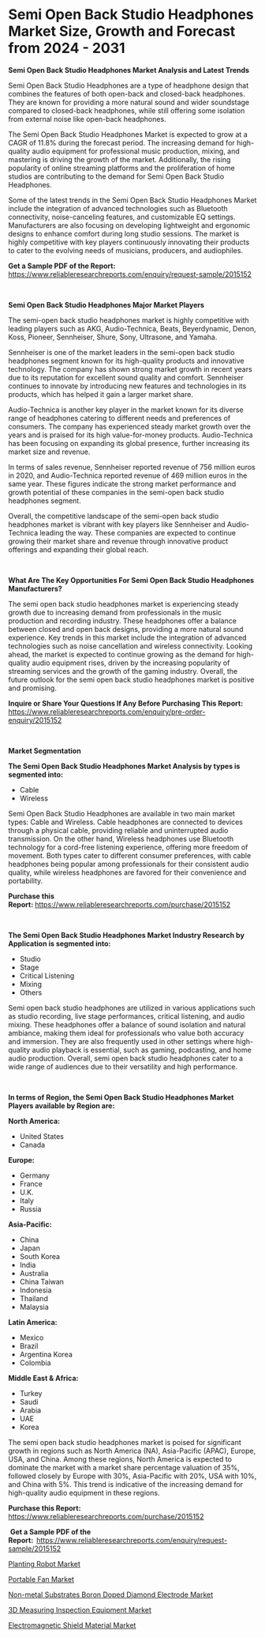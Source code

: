 <p><h1>Semi Open Back Studio Headphones Market Size, Growth and Forecast from 2024 - 2031</h1></p><p><strong>Semi Open Back Studio Headphones Market Analysis and Latest Trends</strong></p>
<p><p>Semi Open Back Studio Headphones are a type of headphone design that combines the features of both open-back and closed-back headphones. They are known for providing a more natural sound and wider soundstage compared to closed-back headphones, while still offering some isolation from external noise like open-back headphones.</p><p>The Semi Open Back Studio Headphones Market is expected to grow at a CAGR of 11.8% during the forecast period. The increasing demand for high-quality audio equipment for professional music production, mixing, and mastering is driving the growth of the market. Additionally, the rising popularity of online streaming platforms and the proliferation of home studios are contributing to the demand for Semi Open Back Studio Headphones.</p><p>Some of the latest trends in the Semi Open Back Studio Headphones Market include the integration of advanced technologies such as Bluetooth connectivity, noise-canceling features, and customizable EQ settings. Manufacturers are also focusing on developing lightweight and ergonomic designs to enhance comfort during long studio sessions. The market is highly competitive with key players continuously innovating their products to cater to the evolving needs of musicians, producers, and audiophiles.</p></p>
<p><strong>Get a Sample PDF of the Report:&nbsp;</strong> <a href="https://www.reliableresearchreports.com/enquiry/request-sample/2015152">https://www.reliableresearchreports.com/enquiry/request-sample/2015152</a></p>
<p>&nbsp;</p>
<p><strong>Semi Open Back Studio Headphones Major Market Players</strong></p>
<p><p>The semi-open back studio headphones market is highly competitive with leading players such as AKG, Audio-Technica, Beats, Beyerdynamic, Denon, Koss, Pioneer, Sennheiser, Shure, Sony, Ultrasone, and Yamaha.</p><p>Sennheiser is one of the market leaders in the semi-open back studio headphones segment known for its high-quality products and innovative technology. The company has shown strong market growth in recent years due to its reputation for excellent sound quality and comfort. Sennheiser continues to innovate by introducing new features and technologies in its products, which has helped it gain a larger market share.</p><p>Audio-Technica is another key player in the market known for its diverse range of headphones catering to different needs and preferences of consumers. The company has experienced steady market growth over the years and is praised for its high value-for-money products. Audio-Technica has been focusing on expanding its global presence, further increasing its market size and revenue.</p><p>In terms of sales revenue, Sennheiser reported revenue of 756 million euros in 2020, and Audio-Technica reported revenue of 469 million euros in the same year. These figures indicate the strong market performance and growth potential of these companies in the semi-open back studio headphones segment.</p><p>Overall, the competitive landscape of the semi-open back studio headphones market is vibrant with key players like Sennheiser and Audio-Technica leading the way. These companies are expected to continue growing their market share and revenue through innovative product offerings and expanding their global reach.</p></p>
<p>&nbsp;</p>
<p><strong>What Are The Key Opportunities For Semi Open Back Studio Headphones Manufacturers?</strong></p>
<p><p>The semi open back studio headphones market is experiencing steady growth due to increasing demand from professionals in the music production and recording industry. These headphones offer a balance between closed and open back designs, providing a more natural sound experience. Key trends in this market include the integration of advanced technologies such as noise cancellation and wireless connectivity. Looking ahead, the market is expected to continue growing as the demand for high-quality audio equipment rises, driven by the increasing popularity of streaming services and the growth of the gaming industry. Overall, the future outlook for the semi open back studio headphones market is positive and promising.</p></p>
<p><strong>Inquire or Share Your Questions If Any Before Purchasing This Report:</strong> <a href="https://www.reliableresearchreports.com/enquiry/pre-order-enquiry/2015152">https://www.reliableresearchreports.com/enquiry/pre-order-enquiry/2015152</a></p>
<p>&nbsp;</p>
<p><strong>Market Segmentation</strong></p>
<p><strong>The Semi Open Back Studio Headphones Market Analysis by types is segmented into:</strong></p>
<p><ul><li>Cable</li><li>Wireless</li></ul></p>
<p><p>Semi Open Back Studio Headphones are available in two main market types: Cable and Wireless. Cable headphones are connected to devices through a physical cable, providing reliable and uninterrupted audio transmission. On the other hand, Wireless headphones use Bluetooth technology for a cord-free listening experience, offering more freedom of movement. Both types cater to different consumer preferences, with cable headphones being popular among professionals for their consistent audio quality, while wireless headphones are favored for their convenience and portability.</p></p>
<p><strong>Purchase this Report:&nbsp;</strong><a href="https://www.reliableresearchreports.com/purchase/2015152">https://www.reliableresearchreports.com/purchase/2015152</a></p>
<p>&nbsp;</p>
<p><strong>The Semi Open Back Studio Headphones Market Industry Research by Application is segmented into:</strong></p>
<p><ul><li>Studio</li><li>Stage</li><li>Critical Listening</li><li>Mixing</li><li>Others</li></ul></p>
<p><p>Semi open back studio headphones are utilized in various applications such as studio recording, live stage performances, critical listening, and audio mixing. These headphones offer a balance of sound isolation and natural ambiance, making them ideal for professionals who value both accuracy and immersion. They are also frequently used in other settings where high-quality audio playback is essential, such as gaming, podcasting, and home audio production. Overall, semi open back studio headphones cater to a wide range of audiences due to their versatility and high performance.</p></p>
<p>&nbsp;</p>
<p><strong>In terms of Region, the Semi Open Back Studio Headphones Market Players available by Region are:</strong></p>
<p>
    <p> <strong> North America: </strong>
        <ul>
            <li>United States</li>
            <li>Canada</li>
        </ul>
        </p> 
    <p> <strong> Europe: </strong>
        <ul>
            <li>Germany</li>
            <li>France</li>
            <li>U.K.</li>
            <li>Italy</li>
            <li>Russia</li>
        </ul>
        </p> 
    <p> <strong> Asia-Pacific: </strong>
        <ul>
            <li>China</li>
            <li>Japan</li>
            <li>South Korea</li>
            <li>India</li>
            <li>Australia</li>
            <li>China Taiwan</li>
            <li>Indonesia</li>
            <li>Thailand</li>
            <li>Malaysia</li>
        </ul>
        </p> 
    <p> <strong> Latin America: </strong>
        <ul>
            <li>Mexico</li>
            <li>Brazil</li>
            <li>Argentina Korea</li>
            <li>Colombia</li>
        </ul>
        </p> 
    <p> <strong> Middle East & Africa: </strong>
        <ul>
            <li>Turkey</li>
            <li>Saudi</li>
            <li>Arabia</li>
            <li>UAE</li>
            <li>Korea</li>
        </ul>
    </p>
    </p>
<p><p>The semi open back studio headphones market is poised for significant growth in regions such as North America (NA), Asia-Pacific (APAC), Europe, USA, and China. Among these regions, North America is expected to dominate the market with a market share percentage valuation of 35%, followed closely by Europe with 30%, Asia-Pacific with 20%, USA with 10%, and China with 5%. This trend is indicative of the increasing demand for high-quality audio equipment in these regions.</p></p>
<p><strong>Purchase this Report: </strong><a href="https://www.reliableresearchreports.com/purchase/2015152">https://www.reliableresearchreports.com/purchase/2015152</a></p>
<p>&nbsp;<strong>Get a Sample PDF of the Report:&nbsp;&nbsp;</strong><a href="https://www.reliableresearchreports.com/enquiry/request-sample/2015152">https://www.reliableresearchreports.com/enquiry/request-sample/2015152</a></p>
<p><strong></strong></p>
<p><p><a href="https://military-diascia-e68.notion.site/Planting-Robot-Market-Provides-a-Comprehensive-Analysis-Including-a-Macro-Overview-of-the-Market-as--d15588ea80304b948839607d9449a2ac">Planting Robot Market</a></p><p><a href="https://view.publitas.com/reportprime-1/portable-fan-market-offer-valuable-insights-into-market-size-market-share-market-trends-and-projections-spanning-from-2024-to-2031/">Portable Fan Market</a></p><p><a href="https://sudsy-motorcycle-bbc.notion.site/Non-metal-Substrates-Boron-Doped-Diamond-Electrode-Market-Dynamics-2024-2031-Also-about-Its-Market--927cddc4175d4c92ac6237ea81c6b5d5">Non-metal Substrates Boron Doped Diamond Electrode Market</a></p><p><a href="https://meowing-canidae-761.notion.site/3D-Measuring-Inspection-Equipment-Market-Size-Growing-and-Forecasted-for-period-from-2024-2031-and-a1852630bcbf4575b3a1080d3a0cfe90">3D Measuring Inspection Equipment Market</a></p><p><a href="https://view.publitas.com/reportprime-1/electromagnetic-shield-material-market-insights-market-players-and-forecast-till-2031/">Electromagnetic Shield Material Market</a></p></p>